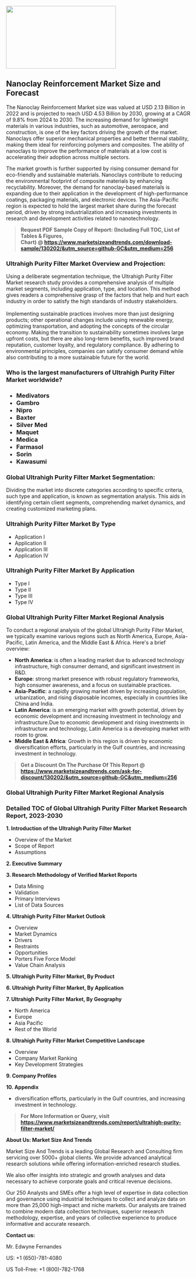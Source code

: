 <p><img class="alignnone size-medium wp-image-20088" src="https://ffe5etoiles.com/wp-content/uploads/2024/12/MST1-300x171.png" alt="" width="300" height="171" /></p><h2>Nanoclay Reinforcement Market Size and Forecast</h2><p>The Nanoclay Reinforcement Market size was valued at USD 2.13 Billion in 2022 and is projected to reach USD 4.53 Billion by 2030, growing at a CAGR of 9.8% from 2024 to 2030. The increasing demand for lightweight materials in various industries, such as automotive, aerospace, and construction, is one of the key factors driving the growth of the market. Nanoclays offer superior mechanical properties and better thermal stability, making them ideal for reinforcing polymers and composites. The ability of nanoclays to improve the performance of materials at a low cost is accelerating their adoption across multiple sectors.</p><p>The market growth is further supported by rising consumer demand for eco-friendly and sustainable materials. Nanoclays contribute to reducing the environmental footprint of composite materials by enhancing recyclability. Moreover, the demand for nanoclay-based materials is expanding due to their application in the development of high-performance coatings, packaging materials, and electronic devices. The Asia-Pacific region is expected to hold the largest market share during the forecast period, driven by strong industrialization and increasing investments in research and development activities related to nanotechnology.</p></p><blockquote id="" class=""><strong>Request PDF Sample Copy of Report: (Including Full TOC, List of Tables &amp; Figures, Chart)&nbsp;@&nbsp;<strong><a href="https://www.marketsizeandtrends.com/download-sample/130202/&utm_source=github-GC&utm_medium=256" target="_blank">https://www.marketsizeandtrends.com/download-sample/130202/&utm_source=github-GC&utm_medium=256</a></strong></strong></blockquote><h3 id="" class="">Ultrahigh Purity Filter Market&nbsp;Overview and Projection:</h3><p id="" class="">Using a deliberate segmentation technique, the Ultrahigh Purity Filter Market research study provides a comprehensive analysis of multiple market segments, including application, type, and location. This method gives readers a comprehensive grasp of the factors that help and hurt each industry in order to satisfy the high standards of industry stakeholders. <br /> <br />Implementing sustainable practices involves more than just designing products; other operational changes include using renewable energy, optimizing transportation, and adopting the concepts of the circular economy. Making the transition to sustainability sometimes involves large upfront costs, but there are also long-term benefits, such improved brand reputation, customer loyalty, and regulatory compliance. By adhering to environmental principles, companies can satisfy consumer demand while also contributing to a more sustainable future for the world.</p><h3 id="" class="">Who is the largest manufacturers of&nbsp;Ultrahigh Purity Filter Market worldwide?</h3><h3 class=""><p><ul><li>Medivators </li><li> Gambro </li><li> Nipro </li><li> Baxter </li><li> Silver Med </li><li> Maquet </li><li> Medica </li><li> Farmasol </li><li> Sorin </li><li> Kawasumi</li></ul></p></h3><h3 id="" class="">Global&nbsp;Ultrahigh Purity Filter Market Segmentation:</h3><p id="" class="">Dividing the market into discrete categories according to specific criteria, such type and application, is known as segmentation analysis. This aids in identifying certain client segments, comprehending market dynamics, and creating customized marketing plans.</p><h3 id="" class="">Ultrahigh Purity Filter Market&nbsp;By Type</h3><p><p><ul><li>Application I</li><li> Application II</li><li> Application III</li><li> Application IV</p></li></ul></p></p><h3 id="" class="">Ultrahigh Purity Filter Market&nbsp;By Application</h3><p class=""><p><ul><li>Type I</li><li> Type II</li><li> Type III</li><li> Type IV</li></ul></p></p><h3 id="" class="">Global Ultrahigh Purity Filter Market Regional Analysis</h3><p id="" class="">To conduct a regional analysis of the global Ultrahigh Purity Filter Market, we typically examine various regions such as North America, Europe, Asia-Pacific, Latin America, and the Middle East &amp; Africa. Here's a brief overview:</p><ul><li><strong>North America</strong>: is often a leading market due to advanced technology infrastructure, high consumer demand, and significant investment in R&amp;D.</li><li><strong>Europe</strong>: strong market presence with robust regulatory frameworks, high consumer awareness, and a focus on sustainable practices.</li><li><strong>Asia-Pacific</strong>: a rapidly growing market driven by increasing population, urbanization, and rising disposable incomes, especially in countries like China and India.</li><li><strong>Latin America</strong>: is an emerging market with growth potential, driven by economic development and increasing investment in technology and infrastructure.Due to economic development and rising investments in infrastructure and technology, Latin America is a developing market with room to grow.</li><li><strong>Middle East &amp; Africa</strong>: Growth in this region is driven by economic diversification efforts, particularly in the Gulf countries, and increasing investment in technology.</li></ul><blockquote id="" class=""><strong>Get a Discount On The Purchase Of This Report @ <strong><a href="https://www.marketsizeandtrends.com/ask-for-discount/130202/&utm_source=github-GC&utm_medium=256" target="_blank">https://www.marketsizeandtrends.com/ask-for-discount/130202/&utm_source=github-GC&utm_medium=256</a></strong></strong></blockquote><h3 id="" class="">Global Ultrahigh Purity Filter Market Regional Analysis</h3><h3 id="" class="">Detailed TOC of Global Ultrahigh Purity Filter Market Research Report, 2023-2030</h3><p id="" class=""><strong>1. Introduction of the Ultrahigh Purity Filter Market</strong></p><ul><li>Overview of the Market</li><li>Scope of Report</li><li>Assumptions</li></ul><p id="" class=""><strong>2. Executive Summary</strong></p><p id="" class=""><strong>3. Research Methodology of Verified Market Reports</strong></p><ul><li>Data Mining</li><li>Validation</li><li>Primary Interviews</li><li>List of Data Sources</li></ul><p id="" class=""><strong>4. Ultrahigh Purity Filter Market Outlook</strong></p><ul><li>Overview</li><li>Market Dynamics</li><li>Drivers</li><li>Restraints</li><li>Opportunities</li><li>Porters Five Force Model</li><li>Value Chain Analysis</li></ul><p id="" class=""><strong>5. Ultrahigh Purity Filter Market, By Product</strong></p><p id="" class=""><strong>6. Ultrahigh Purity Filter Market, By Application</strong></p><p id="" class=""><strong>7. Ultrahigh Purity Filter Market, By Geography</strong></p><ul><li>North America</li><li>Europe</li><li>Asia Pacific</li><li>Rest of the World</li></ul><p id="" class=""><strong>8. Ultrahigh Purity Filter Market Competitive Landscape</strong></p><ul><li>Overview</li><li>Company Market Ranking</li><li>Key Development Strategies</li></ul><p id="" class=""><strong>9. Company Profiles</strong></p><p id="" class=""><strong>10. Appendix</strong></p><ul><li>diversification efforts, particularly in the Gulf countries, and increasing investment in technology.</li></ul><blockquote id="" class=""><strong>For More Information or Query, visit <strong><strong><a href="https://www.marketsizeandtrends.com/report/ultrahigh-purity-filter-market/" target="_blank">https://www.marketsizeandtrends.com/report/ultrahigh-purity-filter-market/</a></strong></strong></strong></blockquote><p id="" class=""><strong>About Us: Market Size And Trends</strong></p><p id="" class="">Market Size And Trends is a leading Global Research and Consulting firm servicing over 5000+ global clients. We provide advanced analytical research solutions while offering information-enriched research studies.</p><p id="" class="">We also offer insights into strategic and growth analyses and data necessary to achieve corporate goals and critical revenue decisions.</p><p id="" class="">Our 250 Analysts and SMEs offer a high level of expertise in data collection and governance using industrial techniques to collect and analyze data on more than 25,000 high-impact and niche markets. Our analysts are trained to combine modern data collection techniques, superior research methodology, expertise, and years of collective experience to produce informative and accurate research.</p><p id="" class=""><strong>Contact us:</strong></p><p id="" class="">Mr. Edwyne Fernandes</p><p id="" class="">US: +1 (650)-781-4080</p><p id="" class="">US Toll-Free: +1 (800)-782-1768</p>

